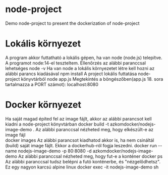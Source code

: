 # node-project
Demo node-project to present the dockerization of node-project
# Lokális környezet
A program akkor futtatható a lokális gépen, ha van node (node.js) telepítve. A programot node:14-el teszteltem. Ellenőrzés az alábbi paranccsal lehetséges
    node -v
Ha van node a lokális környezetet létre kell hozni az alábbi parancs kiadásával
    npm install
A project lokális futtatása node-project könyvtárból
    node app.js
Megtekintés a böngészőben(app.js 18. sora tartalmazza a PORT számot):
    localhost:8080 
# Docker környezet
Ha saját magad építed fel az image fájlt, akkor az alábbi parancsot kell kiadni a node-project könyvtárban 
    docker build -t azkomdocker/nodejs-image-demo .
Az alábbi paranccsal nézheted meg, hogy elkészült-e az image fájl    
    docker images
Az alábbi parancsot kiadhatod akkor is, ha nem csináltál (build) saját image fájlt. Ekkor a dockerhub-ról fogja leszedni.
    docker run --name nodejs-image-demo -p 80:8080 -d azkomdocker/nodejs-image-demo
Az alábbi paranccsal nézheted meg, hogy fut-e a konténer
    docker ps
Az alábbi paranccsal tudsz belépni a futó konténerbe, és "nézgelődhetsz". Ez egy nagyon karcsú alpine linux
    docker exec -it nodejs-image-demo sh
